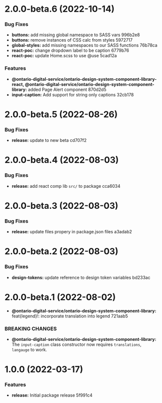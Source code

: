# 2.0.0-beta.6 (2022-10-14)


### Bug Fixes

* **buttons:** add missing global namespace to SASS vars 996b2e8
* **buttons:** remove instances of CSS calc from styles 5972717
* **global-styles:** add missing namespaces to our SASS functions 76b78ca
* **react-poc:** change dropdown label to be caption 6779b76
* **react-poc:** update Home.scss to use @use 5cad12a


### Features

* **@ontario-digital-service/ontario-design-system-component-library-react, @ontario-digital-service/ontario-design-system-component-library:** added Page Alert component 870d2d5
* **input-caption:** Add support for string only captions 32cb178

# 2.0.0-beta.5 (2022-08-26)


### Bug Fixes

* **release:** update to new beta cd707f2

# 2.0.0-beta.4 (2022-08-03)


### Bug Fixes

* **release:** add react comp lib `src/` to package cca6034

# 2.0.0-beta.3 (2022-08-03)


### Bug Fixes

* **release:** update files propery in package.json files a3adab2

# 2.0.0-beta.2 (2022-08-03)


### Bug Fixes

* **design-tokens:** update reference to design token variables bd233ac

# 2.0.0-beta.1 (2022-08-02)


* **@ontario-digital-service/ontario-design-system-component-library:** feat{legend}!: incorporate translation into legend 721aab5


### BREAKING CHANGES

* **@ontario-digital-service/ontario-design-system-component-library:** The `input-caption` class constructor now requires
`translations`, `langauge` to work.

# 1.0.0 (2022-03-17)


### Features

* **release:** Initial package release 5f991c4
